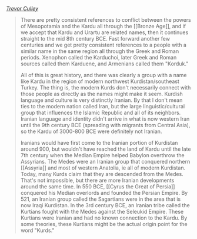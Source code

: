 <cite>[Trevor Culley](https://www.reddit.com/r/AskHistorians/comments/o9whob/what_is_the_origins_of_kurdish_people/)</cite>
> There are pretty consistent references to conflict between the powers of Mesopotamia and the Kardu all through the [[Bronze Age]], and if we accept that Kardu and Urartu are related names, then it continues straight to the mid 8th century BCE. Fast forward another few centuries and we get pretty consistent references to a people with a similar name in the same region all through the Greek and Roman periods. Xenophon called the Karduchoi, later Greek and Roman sources called them Karduene, and Armenians called them "Korduk."
>
> All of this is great history, and there was clearly a group with a name like Kardu in the region of modern northwest Kurdistan/southeast Turkey. The thing is, the modern Kurds don't necessarily connect with those people as directly as the names might make it seem. Kurdish language and culture is very distinctly Iranian. By that I don't mean ties to the modern nation called Iran, but the large linguistic/cultural group that influences the Islamic Republic and all of its neighbors. Iranian language and identity didn't arrive in what is now western Iran until the 9th century BCE (spreading with migrants from Central Asia), so the Kardu of 3000-800 BCE were definitely not Iranian.
> 
> Iranians would have first come to the Iranian portion of Kurdistan around 900, but wouldn't have reached the land of Kardu until the late 7th century when the Median Empire helped Babylon overthrow the Assyrians. The Medes were an Iranian group that conquered northern [[Assyria]] and most of western Anatolia, ie all of modern Kurdistan. Today, many Kurds claim that they are descended from the Medes. That's not impossible, but there are more Iranian developments around the same time. In 550 BCE, [[Cyrus the Great of Persia]] conquered his Median overlords and founded the Persian Empire. By 521, an Iranian group called the Sagartians were in the area that is now Iraqi Kurdistan. In the 3rd century BCE, an Iranian tribe called the Kurtians fought with the Medes against the Seleukid Empire. These Kurtians were Iranian and had no known connection to the Kardu. By some theories, these Kurtians might be the actual origin point for the word "Kurds."

